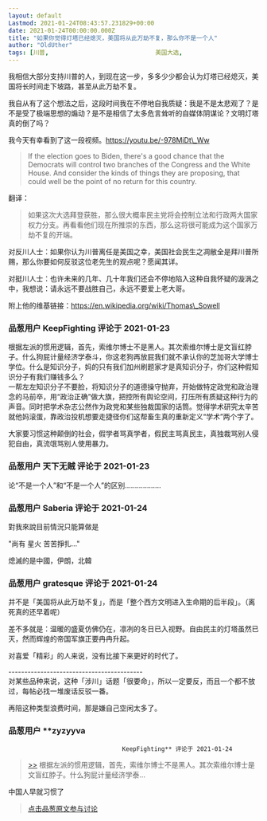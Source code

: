 ```yaml
---
layout: default
Lastmod: 2021-01-24T08:43:57.231829+00:00
date: 2021-01-24T00:00:00.000Z
title: "如果你觉得灯塔已经熄灭，美国将从此万劫不复，那么你不是一个人"
author: "OldUther"
tags: [川普,								美国大选,								拜登]
---
```


我相信大部分支持川普的人，到现在这一步，多多少少都会认为灯塔已经熄灭，美国将长时间走下坡路，甚至从此万劫不复。  
  
我自从有了这个想法之后，这段时间我在不停地自我质疑：我是不是太悲观了？是不是受了极端思想的煽动？是不是相信了太多危言耸听的自媒体阴谋论？文明灯塔真的倒了吗？  
  
我今天有幸看到了这一段视频。https://youtu.be/-978MiDt\_Ww  
  

> If the election goes to Biden, there's a good chance that the Democrats will control two branches of the Congress and the White House. And consider the kinds of things they are proposing, that could well be the point of no return for this country.

  
翻译：  

> 如果这次大选拜登获胜，那么很大概率民主党将会控制立法和行政两大国家权力分支。再看看他们现在所推崇的东西，那么这将很可能成为这个国家万劫不复的开端。

  
  
  
对反川人士：如果你认为川普离任是美国之幸，美国社会民生之凋敝全是拜川普所赐，那么你要如何反驳这位老先生的观点呢？愿闻其详。  
  
  
对挺川人士：也许未来的几年、几十年我们还会不停地陷入这种自我怀疑的漩涡之中，我想说：请永远不要战胜自己，永远不要爱上老大哥。  
  
  
附上他的维基链接：https://en.wikipedia.org/wiki/Thomas\_Sowell

            
### 品葱用户 **KeepFighting** 评论于 2021-01-23
        
根据左派的惯用逻辑，首先，索维尔博士不是黑人。其次索维尔博士是文盲红脖子。什么狗屁计量经济学泰斗，你这老狗再放屁我们就不承认你的芝加哥大学博士学位。什么是知识分子，妈的只有我们加州刷题家才是真知识分子，你们这种假知识分子有我们赚钱多么？  
一帮左左知识分子不要脸，将知识分子的道德操守抛弃，开始做特定政党和政治理念的马前卒，用“政治正确”做大旗，把控所有舆论空间，打压所有质疑这种行为的声音。同时把学术杂志公然作为政党和某些独裁国家的话筒。觉得学术研究太辛苦就他妈滚蛋，靠政治投机想要走捷径你们这帮畜生真的重新定义“学术”两个字了。  
  
大家要习惯这种颠倒的社会，假学者骂真学者，假民主骂真民主，真独裁骂别人侵犯自由，真流氓骂别人使用暴力。
        


            
### 品葱用户 **天下无贼** 评论于 2021-01-23
        
论“不是一个人”和“不是一个人”的区别………………
        


            
### 品葱用户 **Saberia** 评论于 2021-01-24
        
對我來說目前情況只能算做是  
  
"尚有 星火 苦苦掙扎..."  
  
熄滅的是中國，伊朗，北韓
        


            
### 品葱用户 **gratesque** 评论于 2021-01-24
        
并不是「美国将从此万劫不复」，而是「整个西方文明进入生命期的后半段」。（离死真的还早着呢）  
  
差不多就是：温暖的盛夏仿佛仍在，凛冽的冬日已入视野。自由民主的灯塔虽然已灭，然而辉煌的帝国军旗正要冉冉升起。  
  
对喜爱「精彩」的人来说，没有比接下来更好的时代了。  
  
\------------------------------------------  
对某些品种来说，这种「涉川」话题「很要命」，所以一定要反，而且一个都不放过，每帖必找一堆废话反驳一番。  
  
再陪这种类型浪费时间，那是嫌自己空闲太多了。
        


            
### 品葱用户 **zyzyyva				
									KeepFighting** 评论于 2021-01-24
        
> [\>>]( "/article/item_id-589042#") 根据左派的惯用逻辑，首先，索维尔博士不是黑人。其次索维尔博士是文盲红脖子。什么狗屁计量经济学泰...

  
中国人早就习惯了
        






> [点击品葱原文参与讨论](https://pincong.rocks/article/28862)

